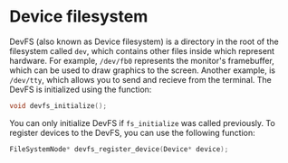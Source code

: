 # Device filesystem
DevFS (also known as Device filesystem) is a directory in the root of the filesystem called `dev`, which contains other files inside which represent hardware. For example, `/dev/fb0` represents the monitor's framebuffer, which can be used to draw graphics to the screen. Another example, is `/dev/tty`, which allows you to send and recieve from the terminal.
The DevFS is initialized using the function:
```c
void devfs_initialize();
```
You can only initialize DevFS if `fs_initialize` was called previously.
To register devices to the DevFS, you can use the following function:
```c
FileSystemNode* devfs_register_device(Device* device);
```